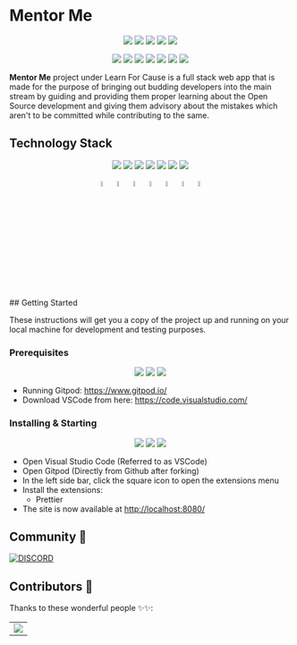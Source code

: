 # Mentor Me
<div align="center">

<a href="https://github.com/Learn-For-Cause/MentorMe"><img src="https://img.shields.io/badge/Open Source-Contribute-informational?style=flat&logo=OpenSource&logoColor=white&color=2bbc8a"></a>
<a href="https://github.com/Learn-For-Cause/MentorMe"><img src="https://img.shields.io/badge/Built%20by-developers%20%3C%2F%3E-0059b3"></a>
<a href="https://github.com/Learn-For-Cause/MentorMe"><img src="https://img.shields.io/static/v1.svg?label=Contributions&message=Welcome&color=yellow"></a>
<a href="https://github.com/Learn-For-Cause/"><img src="https://img.shields.io/badge/Maintained%3F-yes-brightgreen.svg?v=103"></a>
<a href="https://github.com/Learn-For-Cause/MentorMe/blob/main/LICENSE"><img src="https://img.shields.io/badge/license-MIT-blue.svg?v=103"></a>

<a href="https://github.com/Learn-For-Cause/MentorMe/graphs/contributors"><img src="https://img.shields.io/github/contributors/Learn-For-Cause/MentorMe?color=brightgreen"></a>
<a href="https://github.com/Learn-For-Cause/MentorMe/stargazers"><img src="https://img.shields.io/github/stars/Learn-For-Cause/MentorMe?color=0059b3"></a>
<a href="https://github.com/Learn-For-Cause/MentorMe/network/members"><img src="https://img.shields.io/github/forks/Learn-For-Cause/MentorMe?color=yellow"></a>
<a href="https://github.com/Learn-For-Cause/MentorMe/issues"><img src="https://img.shields.io/github/issues/Learn-For-Cause/MentorMe?color=0059b3"></a>
<a href="https://github.com/Learn-For-Cause/MentorMe/issues?q=is%3Aissue+is%3Aclosed"><img src="https://img.shields.io/github/issues-closed-raw/Learn-For-Cause/MentorMe?color=yellow"></a>
<a href="https://github.com/Learn-For-Cause/MentorMe/pulls"><img src="https://img.shields.io/github/issues-pr/Learn-For-Cause/MentorMe?color=brightgreen"></a>
<a href="https://github.com/Learn-For-Cause/MentorMe/pulls?q=is%3Apr+is%3Aclosed"><img src="https://img.shields.io/github/issues-pr-closed-raw/Learn-For-Cause/MentorMe?color=0059b3"></a> 
</div>

**Mentor Me** project under Learn For Cause is a full stack web app that is made for the purpose of bringing out budding developers into the main stream by guiding and providing them proper learning about the Open Source development and giving them advisory about the mistakes which aren't to be committed while contributing to the same.

<h2>Technology Stack</h2>
<div align="center">
<p align ="center">

<img src="https://img.shields.io/badge/-Html-blueviolet">
<img src="https://img.shields.io/badge/-Css-yellow">
<img src="https://img.shields.io/badge/-Javascript-blue">
<img src="https://img.shields.io/badge/-Php-brightgreen">
<img src="https://img.shields.io/badge/-Git-red">
<img src="https://img.shields.io/badge/-GitHub-lightgray">
<img src="https://img.shields.io/badge/-Bootstrap-informational">
	
<code><img src="https://img.icons8.com/external-justicon-lineal-color-justicon/64/000000/external-html-responsive-web-design-justicon-lineal-color-justicon.png" width="5%"/></code>
<code><img src="https://img.icons8.com/external-prettycons-flat-prettycons/47/000000/external-css-web-seo-prettycons-flat-prettycons.png" width="5%"/></code>
<code><img src="https://img.icons8.com/dusk/64/000000/javascript-logo.png" width="5%"/></code>
<code><img src="https://img.icons8.com/dusk/64/000000/php-logo.png" width="5%"/></code>
<code><img src="https://img.icons8.com/color/64/000000/git.png" width="5%"/></code>
<code><img src="https://img.icons8.com/color/64/000000/github.png" width="5%"/></code>
<code><img src="https://img.icons8.com/color/64/000000/bootstrap.png" width="5%"/></code>
</p>
</div>
## Getting Started

These instructions will get you a copy of the project up and running on your local machine for development and testing purposes.

### Prerequisites 
<div align="center">
<img src="https://img.shields.io/badge/-Prerequisites-red"> 
<img src="https://shields.io/badge/-VS%20Code-brightgreen">
<img src="https://shields.io/badge/-Gitpod-yellow">
</div>

- Running Gitpod: <https://www.gitpod.io/>
- Download VSCode from here: <https://code.visualstudio.com/>

### Installing & Starting
<div align="center">
<img src="https://img.shields.io/badge/-Prettier-orange">
<img src="https://img.shields.io/badge/-Live Server Web Extension-informational">
<img src="https://img.shields.io/badge/-Gitpod Always ready to code-brightgreen">
</div>

- Open Visual Studio Code (Referred to as VSCode)
- Open Gitpod (Directly from Github after forking)
- In the left side bar, click the square icon to open the extensions menu
- Install the extensions:
  - Prettier
- The site is now available at <http://localhost:8080/>

## Community 👥

[![DISCORD](https://img.shields.io/badge/Join-Discord-blue)](https://discord.gg/csVrbuxdwQ)

## Contributors 🌟 

Thanks to these wonderful people ✨✨:

<table>
	<tr>
		<td>
			<a href="https://github.com/Learn-For-Cause/MentorMe/contributors">
  				<img src="https://contrib.rocks/image?repo=Learn-For-Cause/MentorMe" />
			</a>
		</td>
	</tr>
</table>
